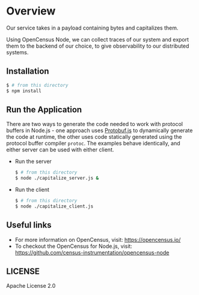 # Overview

Our service takes in a payload containing bytes and capitalizes them.

Using OpenCensus Node, we can collect traces of our system and export them to the backend of our choice, to give observability to our distributed systems.


## Installation

```sh
$ # from this directory
$ npm install
```


## Run the Application

There are two ways to generate the code needed to work with protocol buffers in Node.js - one approach uses [Protobuf.js](https://github.com/dcodeIO/ProtoBuf.js/) to dynamically generate the code at runtime, the other uses code statically generated using the protocol buffer compiler `protoc`. The examples behave identically, and either server can be used with either client.

 - Run the server

   ```sh
   $ # from this directory
   $ node ./capitalize_server.js &
   ```

 - Run the client

   ```sh
   $ # from this directory
   $ node ./capitalize_client.js
   ```

## Useful links
- For more information on OpenCensus, visit: <https://opencensus.io/>
- To checkout the OpenCensus for Node.js, visit: <https://github.com/census-instrumentation/opencensus-node>

## LICENSE

Apache License 2.0
